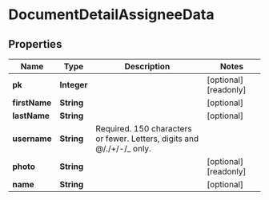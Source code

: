 

# DocumentDetailAssigneeData


## Properties

Name | Type | Description | Notes
------------ | ------------- | ------------- | -------------
**pk** | **Integer** |  |  [optional] [readonly]
**firstName** | **String** |  |  [optional]
**lastName** | **String** |  |  [optional]
**username** | **String** | Required. 150 characters or fewer. Letters, digits and @/./+/-/_ only. | 
**photo** | **String** |  |  [optional] [readonly]
**name** | **String** |  |  [optional]



